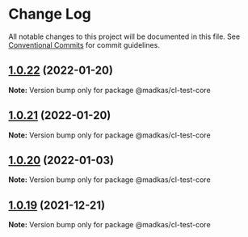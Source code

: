 # Change Log

All notable changes to this project will be documented in this file.
See [Conventional Commits](https://conventionalcommits.org) for commit guidelines.

## [1.0.22](https://github.com/madelynkasula/cl-test/compare/@madkas/cl-test-core@1.0.20...@madkas/cl-test-core@1.0.22) (2022-01-20)

**Note:** Version bump only for package @madkas/cl-test-core





## [1.0.21](https://github.com/madelynkasula/cl-test/compare/@madkas/cl-test-core@1.0.20...@madkas/cl-test-core@1.0.21) (2022-01-20)

**Note:** Version bump only for package @madkas/cl-test-core





## [1.0.20](https://github.com/madelynkasula/cl-test/compare/@madkas/cl-test-core@1.0.19...@madkas/cl-test-core@1.0.20) (2022-01-03)

**Note:** Version bump only for package @madkas/cl-test-core





## [1.0.19](https://github.com/madelynkasula/cl-test/compare/@madkas/cl-test-core@1.0.18...@madkas/cl-test-core@1.0.19) (2021-12-21)

**Note:** Version bump only for package @madkas/cl-test-core
